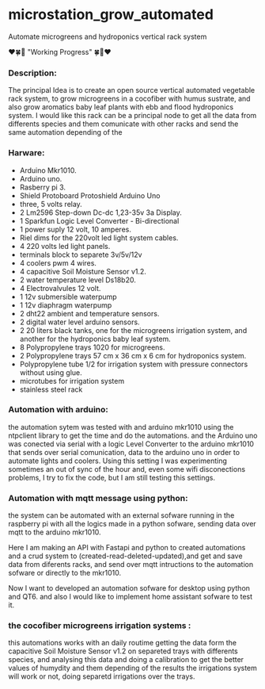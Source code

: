 # microstation_grow_automated
Automate  microgreens and hydroponics vertical rack system 


❤️🍀🌱 "Working Progress" 🍀🌱❤️

### Description:
  The principal Idea is to create an open source vertical automated vegetable rack system, to grow microgreens in a cocofiber with humus sustrate, and also grow aromatics baby leaf plants with ebb and flood hydroponics system.
  I would like this rack can be a principal node to get all the data from differents species and them comunicate with other racks and send the same automation depending of the 

### Harware:

* Arduino Mkr1010.
* Arduino uno.
* Rasberry pi 3.
* Shield Protoboard Protoshield Arduino Uno
* three, 5 volts relay.
* 2 Lm2596 Step-down Dc-dc 1,23-35v 3a Display.
* 1 Sparkfun Logic Level Converter - Bi-directional
* 1 power suply 12 volt, 10 amperes.
* Riel dims for the 220volt led light system cables.
* 4 220 volts led light panels.
* terminals block to separete 3v/5v/12v
* 4 coolers pwm 4 wires.
* 4 capacitive Soil Moisture Sensor v1.2.
* 2 water temperature level Ds18b20.
* 4 Electrovalvules 12 volt.
* 1 12v submersible waterpump
* 1 12v diaphragm waterpump
* 2 dht22 ambient and temperature sensors.
* 2 digital water level arduino sensors.
* 2 20 liters black tanks, one for the microgreens irrigation system, and another for the hydroponics baby leaf system.
* 8 Polypropylene trays 1020 for microgreens. 
* 2 Polypropylene trays 57 cm x 36 cm x 6 cm for hydroponics system.
* Polypropylene tube 1/2 for irrigation system with pressure connectors without using glue.
* microtubes for irrigation system 
* stainless steel rack 


### Automation with arduino:

the automation sytem was tested with and arduino mkr1010 using the ntpclient library to get the time and do the automations. and the Arduino uno was conected via serial with a logic Level Converter to the arduino mkr1010 that sends over serial comunication, data to the arduino uno in order to automate lights and coolers.
Using this setting I was experimenting sometimes an out of sync of the hour and, even some wifi disconections problems, I try to fix the code, but I am still testing this settings.



 ### Automation with mqtt message using python:
 
 the system can be automated with an external sofware running in the raspberry pi with all the logics made in a python sofware, sending data over mqtt to the arduino mkr1010.
 
 Here I am making an API with Fastapi and python to created automations and a crud system to (created-read-deleted-updated),and get and save data from diferents racks, and send over mqtt intructions to the automation sofware or directly to the mkr1010.
 
 Now I want to developed an automation sofware for desktop using python and QT6. and also I would like to implement home assistant sofware to test it.
 
 
  ### the cocofiber microgreens irrigation systems :
  
  this automations works with an daily routime getting the data form the capacitive Soil Moisture Sensor v1.2 on separeted trays with differents species, and analysing this data and doing a calibration to get the better values of humydity and them depending of the results the irrigations system will work or not, doing separetd irrigations over the trays.
  




